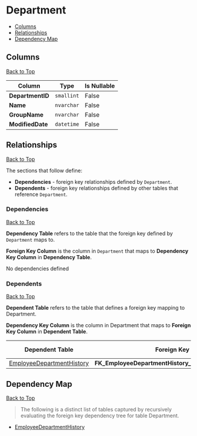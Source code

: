 # Department

* [Columns](#columns)
* [Relationships](#relationships)
* [Dependency Map](#dependency-map)

## Columns
[Back to Top](#department)

Column | Type | Is Nullable
-------|------|------------
**DepartmentID** | `smallint` | False
**Name** | `nvarchar` | False
**GroupName** | `nvarchar` | False
**ModifiedDate** | `datetime` | False

## Relationships
[Back to Top](#department)


The sections that follow define:
* **Dependencies** - foreign key relationships defined by `Department`.
* **Dependents** - foreign key relationships defined by other tables that reference `Department`.

### Dependencies
[Back to Top](#department)

**Dependency Table** refers to the table that the foreign key defined by `Department` maps to.

**Foreign Key Column** is the column in `Department` that maps to **Dependency Key Column** in **Dependency Table**.

No dependencies defined

### Dependents
[Back to Top](#department)

**Dependent Table** refers to the table that defines a foreign key mapping to Department.

**Dependency Key Column** is the column in Department that maps to **Foreign Key Column** in **Dependent Table**.

Dependent Table | Foreign Key Name | Foreign Key Column | Dependency Key Column
----------------|------------------|--------------------|----------------------
[EmployeeDepartmentHistory](./EmployeeDepartmentHistory.md) | **FK_EmployeeDepartmentHistory_Department_DepartmentID** | `DepartmentID` | `DepartmentID`

## Dependency Map
[Back to Top](#department)

> The following is a distinct list of tables captured by recursively evaluating the foreign key dependency tree for table Department.

* [EmployeeDepartmentHistory](./EmployeeDepartmentHistory.md)
